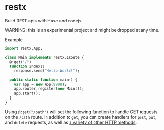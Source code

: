 # restx
Build REST apis with Haxe and nodejs.

WARNING: this is an experimental project and might be dropped at any time.

Example:

```haxe
import restx.App;

class Main implements restx.IRoute {
  @:get("/")
  function index()
    response.send("Hello World!");

  public static function main() {
    var app = new App(9998);
    app.router.register(new Main());
    app.start();
  }
}
```

Using `@:get("/path")` will set the following function to handle GET requests on the `/path` route. In addition to `get`, you can create handlers for `post`, `put`, and `delete` requests, as well as [a variety of other HTTP methods](http://www.w3.org/Protocols/rfc2616/rfc2616-sec9.html).
